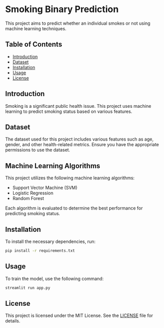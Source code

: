 # Smoking Binary Prediction

This project aims to predict whether an individual smokes or not using machine learning techniques.

## Table of Contents
- [Introduction](#introduction)
- [Dataset](#dataset)
- [Installation](#installation)
- [Usage](#usage)
- [License](#license)

## Introduction
Smoking is a significant public health issue. This project uses machine learning to predict smoking status based on various features.

## Dataset
The dataset used for this project includes various features such as age, gender, and other health-related metrics. Ensure you have the appropriate permissions to use the dataset.

## Machine Learning Algorithms
This project utilizes the following machine learning algorithms:
- Support Vector Machine (SVM)
- Logistic Regression
- Random Forest

Each algorithm is evaluated to determine the best performance for predicting smoking status.

## Installation
To install the necessary dependencies, run:
```bash
pip install -r requirements.txt
```

## Usage
To train the model, use the following command:
```bash
streamlit run app.py
```
## License
This project is licensed under the MIT License. See the [LICENSE](LICENSE) file for details.